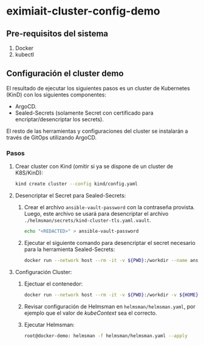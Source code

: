# eximiait-cluster-config-demo

## Pre-requisitos del sistema

1. Docker
2. kubectl

## Configuración el cluster demo

El resultado de ejecutar los siguientes pasos es un cluster de Kubernetes (KinD) con los siguientes componentes:

- ArgoCD.
- Sealed-Secrets (solamente Secret con certificado para encriptar/desencriptar los secrets).

El resto de las herramientas y configuraciones del cluster se instalarán a través de GitOps utilizando ArgoCD.

### Pasos

1. Crear cluster con Kind (omitir si ya se dispone de un cluster de K8S/KinD):

    ```bash
    kind create cluster --config kind/config.yaml
    ```

1. Desencriptar el Secret para Sealed-Secrets:

    1. Crear el archivo `ansible-vault-password` con la contraseña provista. Luego, este archivo se usará para desencriptar el archivo `./helmsman/secrets/kind-cluster-tls.yaml.vault`.

        ```bash
        echo "<REDACTED>" > ansible-vault-password
        ```

    1. Ejecutar el siguiente comando para desencriptar el secret necesario para la herramienta Sealed-Secrets:

        ```bash
        docker run --network host --rm -it -v ${PWD}:/workdir --name ansible eximiait/cluster-config-tools ansible-vault decrypt /workdir/helmsman/secrets/kind-cluster-tls.yaml.vault --out /workdir/charts/sealed-secret-config/templates/kind-cluster-tls.yaml --vault-password-file /workdir/ansible-vault-password
        ```

1. Configuración Cluster:

    1. Ejectuar el contenedor:

        ```bash
        docker run --network host --rm -it -v ${PWD}:/workdir -v ${HOME}/.kube:/root/.kube --name my-container eximiait/cluster-config-tools
        ```

    1. Revisar configuración de Helmsman en `helmsman/helmsman.yaml`, por ejemplo que el valor de *kubeContext* sea el correcto.
    1. Ejecutar Helmsman:

        ```bash
        root@docker-demo: helmsman -f helmsman/helmsman.yaml --apply
        ```
